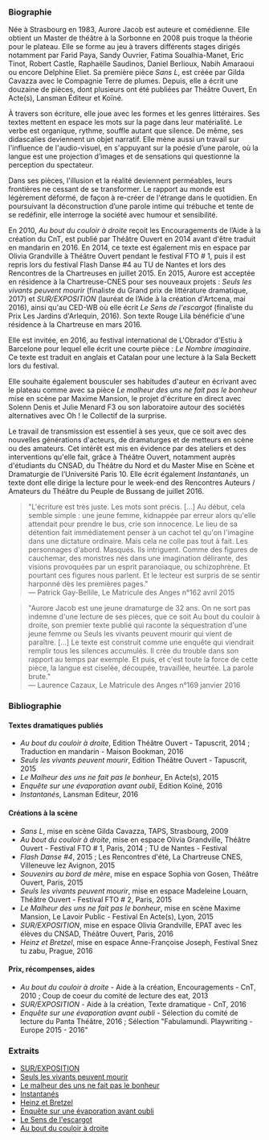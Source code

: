 ### Biographie

Née à Strasbourg en 1983, Aurore Jacob est auteure et comédienne. Elle obtient un Master de théâtre à la Sorbonne en 2008 puis troque la théorie pour le plateau. Elle se forme au jeu à travers différents stages dirigés notamment par Farid Paya, Sandy Ouvrier, Fatima Soualhia-Manet, Eric Tinot, Robert Castle, Raphaëlle Saudinos, Daniel Berlioux, Nabih Amaraoui ou encore Delphine Eliet.
Sa première pièce _Sans L_, est créée par Gilda Cavazza avec le Compagnie Terre de plumes. Depuis, elle a écrit une douzaine de pièces, dont plusieurs ont été publiées par Théâtre Ouvert, En Acte(s), Lansman Éditeur et Koïné.

À travers son écriture, elle joue avec les formes et les genres littéraires. Ses textes mettent en espace les mots sur la page dans leur matérialité. Le verbe est organique, rythme, souffle autant que silence. De même, ses didascalies deviennent un objet narratif. Elle mène aussi un travail sur l'influence de l'audio-visuel, en s'appuyant sur la poésie d’une parole, où la langue est une projection d’images et de sensations qui questionne la perception du spectateur.

Dans ses pièces, l'illusion et la réalité deviennent perméables, leurs frontières ne cessant de se transformer. Le rapport au monde est légèrement déformé, de façon à re-créer de l'étrange dans le quotidien. En poursuivant la déconstruction d’une parole intime qui trébuche et tente de se redéfinir, elle interroge la société avec humour et sensibilité.

En 2010, _Au bout du couloir à droite_ reçoit les Encouragements de l’Aide à la création du CnT, est publié par Théâtre Ouvert en 2014 avant d'être traduit en mandarin en 2016. En 2014, ce texte est également mis en espace par Olivia Grandville à Théâtre Ouvert pendant le festival FTO # 1, puis il est repris lors du festival Flash Danse #4 au TU de Nantes et lors des Rencontres de la Chartreuses en juillet 2015.
En 2015, Aurore est acceptée en résidence à la Chartreuse-CNES pour ses nouveaux projets : _Seuls les vivants peuvent mourir_ (finaliste du Grand prix de littérature dramatique, 2017) et _SUR/EXPOSITION_  (lauréat de l’Aide à la création d'Artcena, mai 2016), ainsi qu'au CED-WB où elle écrit _Le Sens de l'escargot_ (finaliste du Prix Les Jardins d'Arlequin, 2016).
Son texte Rouge Lila bénéficie d'une résidence à la Chartreuse en mars 2016.

Elle est invitée, en 2016, au festival international de L'Obrador d'Estiu à Barcelone pour lequel elle écrit une courte pièce : _Le Nombre imaginaire_. Ce texte est traduit en anglais et Catalan pour une lecture à la Sala Beckett lors du festival.

Elle souhaite également bousculer ses habitudes d'auteur en écrivant avec le plateau comme avec sa pièce _Le malheur des uns ne fait pas le bonheur_ mise en scène par Maxime Mansion, le projet d'écriture en direct avec Solenn Denis et Julie Menard F3 ou son laboratoire autour des sociétés alternatives avec Oh ! le Collectif de la surprise.

Le travail de transmission est essentiel à ses yeux, que ce soit avec des nouvelles générations d'acteurs, de dramaturges et de metteurs en scène ou des amateurs. Cet intérêt est mis en évidence par des ateliers et des interventions qu'elle fait, grâce à Théâtre Ouvert, notamment auprès d'étudiants du CNSAD, du Théâtre du Nord et du Master Mise en Scène et Dramaturgie de l’Université Paris 10. Elle écrit également _Instantanés_, un texte dont elle dirige la lecture pour le week-end des Rencontres Auteurs / Amateurs du Théâtre du Peuple de Bussang de juillet 2016.

>"L'écriture est très juste. Les mots sont précis. [...] Au début, cela semble simple : une jeune femme, kidnappée par erreur alors qu'elle attendait pour prendre le bus, crie son innocence. Le lieu de sa détention fait immédiatement penser à un cachot tel qu'on l'imagine dans une dictature ordinaire. Mais cela ne colle pas tout à fait. Les personnages d'abord. Masqués. Ils intriguent. Comme des figures de cauchemar, des monstres nés dans une imagination délirante, des visions provoquées par un esprit paranoïaque, ou schizophrène. Et pourtant ces figures nous parlent. Et le lecteur est surpris de se sentir harponné dès les premières pages."<br>
>— Patrick Gay-Bellile, Le Matricule des Anges n°162 avril 2015


>"Aurore Jacob est une jeune dramaturge de 32 ans. On ne sort pas indemne d'une lecture de ses pièces, que ce soit Au bout du couloir à droite, son premier texte publié qui raconte la séquestration d'une jeune femme ou Seuls les vivants peuvent mourir qui vient de paraître. [...] Le texte est construit comme une enquête qui viendrait remplir tous les silences accumulés. Il crée du trouble dans son rapport au temps par exemple. Et puis, et c'est toute la force de cette pièce, la langue est ciselée, découpée, travaillée, heurtée. La parole brute."<br>
>— Laurence Cazaux, Le Matricule des Anges n°169 janvier 2016


### Bibliographie

#### Textes dramatiques publiés
- _Au bout du couloir à droite_, Edition Théâtre Ouvert - Tapuscrit, 2014 ; Traduction en mandarin - Maison Bookman, 2016
- _Seuls les vivants peuvent mourir_, Edition Théâtre Ouvert - Tapuscrit, 2015
- _Le Malheur des uns ne fait pas le bonheur_, En Acte(s), 2015
- _Enquête sur une évaporation avant oubli_, Edition Koïné, 2016
- _Instantanés_, Lansman Editeur, 2016

#### Créations à la scène
- _Sans L_, mise en scène Gilda Cavazza, TAPS, Strasbourg, 2009
- _Au bout du couloir à droite_, mise en espace Olivia Grandville, Théâtre Ouvert - Festival FTO # 1, Paris, 2014 ; TU de Nantes - Festival
- _Flash Danse #4_, 2015 ; Les Rencontres d'été, La Chartreuse CNES, Villeneuve lez Avignon, 2015  
- _Souvenirs au bord de mère_, mise en espace Sophia von Gosen, Théâtre Ouvert, Paris, 2015
- _Seuls les vivants peuvent mourir_, mise en espace Madeleine Louarn, Théâtre Ouvert - Festival FTO # 2, Paris, 2015
- _Le Malheur des uns ne fait pas le bonheur_, mise en scène Maxime Mansion, Le Lavoir Public - Festival En Acte(s), Lyon, 2015
- _SUR/EXPOSITION_, mise en espace Olivia Grandville, EPAT avec les élèves du CNSAD, Théâtre Ouvert, Paris, 2016
- _Heinz et Bretzel_, mise en espace Anne-Françoise Joseph, Festival Snez tu zabu, Prague, 2016

#### Prix, récompenses, aides
- _Au bout du couloir à droite_ - Aide à la création, Encouragements - CnT, 2010 ; Coup de coeur du comité de lecture des eat, 2013
- _SUR/EXPOSITION_ - Aide à la création, Texte dramatique - CnT, 2016
- _Enquête sur une évaporation avant oubli_ - Sélection du comité de lecture du Panta Théâtre, 2016 ; Sélection "Fabulamundi. Playwriting - Europe 2015 - 2016"


### Extraits

- [SUR/EXPOSITION](/dl/aurore-jacob/sur-exposition.pdf)
- [Seuls les vivants peuvent mourir](/dl/aurore-jacob/seuls-les-vivants.pdf)
- [Le malheur des uns ne fait pas le bonheur](/dl/aurore-jacob/le-malheur-des-uns.pdf)
- [Instantanés](/dl/aurore-jacob/instantanes.pdf)
- [Heinz et Bretzel](/dl/aurore-jacob/heinz-et-bretzel.pdf)
- [Enquête sur une évaporation avant oubli](/dl/aurore-jacob/enquete-sur-une-evaporation-avant-oubli.pdf)
- [Le Sens de l'escargot](/dl/aurore-jacob/le-sens-de-lescargot.pdf)
- [Au bout du couloir à droite](/dl/aurore-jacob/au-bout-du-couloir-a-droite.pdf)
